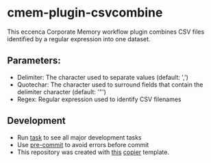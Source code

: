 # cmem-plugin-csvcombine

This eccenca Corporate Memory workflow plugin combines CSV files identified by a regular expression into one dataset.

## Parameters:

- Delimiter: The character used to separate values (default: ',')
- Quotechar: The character used to surround fields that contain the delimiter character (default: '"')
- Regex: Regular expression used to identify CSV filenames

## Development

- Run [task](https://taskfile.dev/) to see all major development tasks
- Use [pre-commit](https://pre-commit.com/) to avoid errors before commit
- This repository was created with [this]() [copier](https://copier.readthedocs.io/) template.

